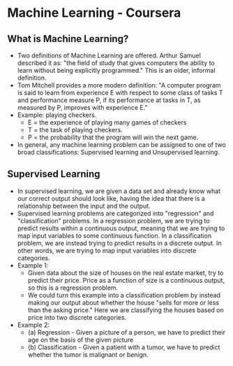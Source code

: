 # Machine Learning - Coursera
## What is Machine Learning?
- Two definitions of Machine Learning are offered. Arthur Samuel described it as: "the field of study that gives computers the ability to learn without being explicitly programmed." This is an older, informal definition.
- Tom Mitchell provides a more modern definition: "A computer program is said to learn from experience E with respect to some class of tasks T and performance measure P, if its performance at tasks in T, as measured by P, improves with experience E."
- Example: playing checkers.
  - E = the experience of playing many games of checkers
  - T = the task of playing checkers.
  - P = the probability that the program will win the next game.
- In general, any machine learning problem can be assigned to one of two broad classifications:
Supervised learning and Unsupervised learning.
## Supervised Learning
- In supervised learning, we are given a data set and already know what our correct output should look like, having the idea that there is a relationship between the input and the output.
- Supervised learning problems are categorized into "regression" and "classification" problems. In a regression problem, we are trying to predict results within a continuous output, meaning that we are trying to map input variables to some continuous function. In a classification problem, we are instead trying to predict results in a discrete output. In other words, we are trying to map input variables into discrete categories. 
- Example 1:
  - Given data about the size of houses on the real estate market, try to predict their price. Price as a function of size is a continuous output, so this is a regression problem.
  - We could turn this example into a classification problem by instead making our output about whether the house "sells for more or less than the asking price." Here we are classifying the houses based on price into two discrete categories.
- Example 2:
  - (a) Regression - Given a picture of a person, we have to predict their age on the basis of the given picture
  - (b) Classification - Given a patient with a tumor, we have to predict whether the tumor is malignant or benign. 
